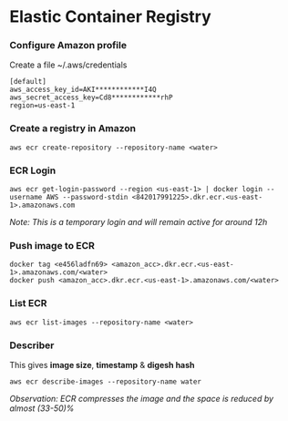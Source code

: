 # Elastic Container Registry

### Configure Amazon profile
Create a file ~/.aws/credentials

```
[default]
aws_access_key_id=AKI************I4Q
aws_secret_access_key=Cd8************rhP
region=us-east-1
```

### Create a registry in Amazon
```
aws ecr create-repository --repository-name <water>
```

### ECR Login
```
aws ecr get-login-password --region <us-east-1> | docker login --username AWS --password-stdin <842017991225>.dkr.ecr.<us-east-1>.amazonaws.com
```
_Note: This is a temporary login and will remain active for around 12h_

### Push image to ECR
```
docker tag <e456ladfn69> <amazon_acc>.dkr.ecr.<us-east-1>.amazonaws.com/<water>
docker push <amazon_acc>.dkr.ecr.<us-east-1>.amazonaws.com/<water>
```

### List ECR
```
aws ecr list-images --repository-name <water>
```

### Describer
This gives **image size**, **timestamp** & **digesh hash**

```
aws ecr describe-images --repository-name water
```

_Observation: ECR compresses the image and the space is reduced by almost (33-50)%_
